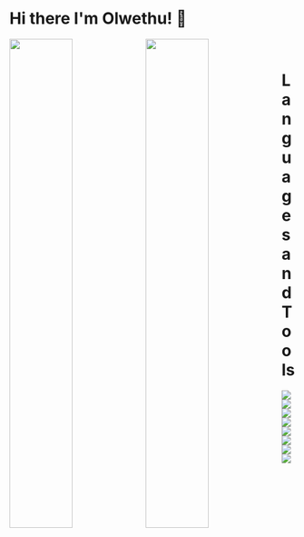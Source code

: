 # Hi there I'm Olwethu! 👋

<img align = "left" width = "47%" src="https://github-readme-stats.vercel.app/api?username=olwethunciza&show_icons=true&theme=radical"/>
<img align = "left"  width = "47%" src="https://github-readme-stats.vercel.app/api/top-langs/?username=olwethunciza&layout=compact"/>

<br>

# Languages and Tools

<img align = "left" src="https://img.shields.io/badge/css3-%231572B6.svg?style=for-the-badge&logo=css3&logoColor=white"/>
<img align = "left"src="https://img.shields.io/badge/html5-%23E34F26.svg?style=for-the-badge&logo=html5&logoColor=white"/>
<img  src="https://img.shields.io/badge/javascript-%23323330.svg?style=for-the-badge&logo=javascript&logoColor=%23F7DF1E"/>
<img  src="https://img.shields.io/badge/Visual%20Studio%20Code-0078d7.svg?style=for-the-badge&logo=visual-studio-code&logoColor=white"/>
<img  src="https://img.shields.io/badge/tailwindcss-%2338B2AC.svg?style=for-the-badge&logo=tailwind-css&logoColor=white"/>
<img  src="https://img.shields.io/badge/node.js-6DA55F?style=for-the-badge&logo=node.js&logoColor=white"/>
<img align = "left" src="https://img.shields.io/badge/react-%2320232a.svg?style=for-the-badge&logo=react&logoColor=%2361DAFB"/>
<img align = "left" src="https://img.shields.io/badge/github-%23121011.svg?style=for-the-badge&logo=github&logoColor=white"/>









